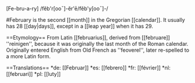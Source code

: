[Fe-bru-a-ry] /fĕb'r[ooˉ]-ĕr'ē/fĕb'y[ooˉ]-/

#February is the second [[month]] in the Gregorian [[calendar]]. It usually has 28 [[day|days]], except in a [[leap year]] when it has 29.

==Etymology==
From Latin [[februarius]], derived from [[februare]] ''reinigen'', because it was originally the last month of the Roman calendar. Originally entered English from Old French as ''feoverel'', later re-spelled to a more Latin form.

==Translations==
*de: [[Februar]]
*es: [[febrero]]
*fr: [[février]]
*nl: [[februari]]
*pl: [[luty]]